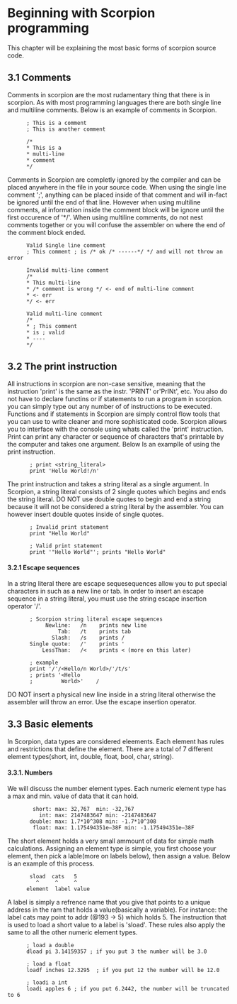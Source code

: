 # Beginning with Scorpion programming
This chapter will be explaining the most basic forms of scorpion source code.

## 3.1 Comments
Comments in scorpion are the most rudamentary thing that there is in scorpion. As with most programming languages there are both single line and multiline comments. Below is an example of comments in Scorpion.
      
          ; This is a comment
          ; This is another comment
          
          /*
          * This is a 
          * multi-line
          * comment
          */
          
Comments in Scorpion are completly ignored by the compiler and can be placed anywhere in the file in your source code. When using the single line comment ';', anything can be placed inside of that comment and will in-fact be ignored until the end of that line. However when using multiline comments, al information inside the comment block will be ignore until the first occurence of '*/'. When using multiline comments, do not nest comments together or you will confuse the assembler on where the end of the comment block ended. 

          Valid Single line comment
          ; This comment ; is /* ok /* ------*/ */ and will not throw an error
           
          Invalid multi-line comment
          /*
          * This multi-line
          * /* comment is wrong */ <- end of multi-line comment
          * <- err
          */ <- err
          
          Valid multi-line comment
          /* 
          * ; This comment
          * is ; valid
          * ----
          */
          

## 3.2 The print instruction
All instructions in scorpion are non-case sensitive, meaning that the instruction 'print' is the same as the instr. 'PRINT' or'PrINt', etc. You also do not have to declare functins or if statements to run a program in scorpion. you can simply type out any number of of instructions to be executed. Functions and if statements in Scorpion are simply control flow tools that you can use to write cleaner and more sophisticated code. Scorpion allows you to interface with the console using whats called the 'print' instruction. Print can print any character or sequence of characters that's printable by the computer and takes one argument. Below Is an examplle of using the print instruction.

           ; print <string_literal>
           print 'Hello World!/n'

The print instruction and takes a string literal as a single argument. In Scorpion, a string literal consists of 2 single quotes which begins and ends the string literal. DO NOT use double quotes to begin and end a string because it will not be considered a string literal by the assembler. You can however insert double quotes inside of single quotes.

           ; Invalid print statement
           print "Hello World"

           ; Valid print statement
           print '"Hello World"'; prints "Hello World"

#### 3.2.1 Escape sequences
In a string literal there are escape sequesequences allow you to put special characters in such as a new line or tab. In order to insert an escape sequence in a string literal, you must use the string escape insertion operator '/'.

           ; Scorpion string literal escape sequences 
                Newline:   /n    prints new line
                    Tab:   /t    prints tab
                  Slash:   /s    prints /
           Single quote:   /'    prints '
               LessThan:   /<    prints < (more on this later)

           ; example
           print '/'/<Hello/n World>/'/t/s'
           ; prints '<Hello
           ;         World>'    /

DO NOT insert a physical new line inside in a string literal otherwise the assembler will throw an error. Use the escape insertion operator.

## 3.3 Basic elements
In Scorpion, data types are considered eleements. Each element has rules and restrictions that define the element. There are a total of  7 different element types(short, int, double, float, bool, char, string).

#### 3.3.1. Numbers
We will discuss the number element types. Each numeric element type has a max and min. value of data that it can hold.

            short: max: 32,767  min: -32,767
              int: max: 2147483647 min: -2147483647
           double: max: 1.7*10^308 min: -1.7*10^308
            float: max: 1.175494351e–38F min: -1.175494351e–38F
            
The short element holds a very small ammount of data for simple math calculations. Assigning an element type is simple, you first choose your element, then pick a lable(more on labels below), then assign a value. Below is an example of this process.

           sload  cats   5   
             ^     ^     ^
          element  label value
          
A label is simply a refrence name that you give that points to a unique address in the ram that holds a value(basically a variable). For instance: the label cats may point to addr (@193 -> 5) which holds 5. The instruction that is used to load a short value to a label is 'sload'. These rules also apply the same to all the other numeric element types.

          ; load a double
          dload pi 3.14159357 ; if you put 3 the number will be 3.0
          
          ; load a float
          loadf inches 12.3295  ; if you put 12 the number will be 12.0
          
          ; loadi a int
          loadi apples 6 ; if you put 6.2442, the number will be truncated to 6


